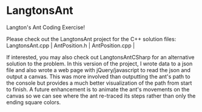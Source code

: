 # LangtonsAnt
Langton's Ant Coding Exercise!

Please check out the LangtonsAnt project for the C++ solution
  files:  LangtonsAnt.cpp |
          AntPosition.h |
          AntPosition.cpp |
          
If interested, you may also check out LangtonsAntCSharp for an alternative solution to the problem. 
In this version of the project, I wrote data to a json file and also wrote a web page with jQuery/javascript to read the json and output a canvas.
This was more involved than outputting the ant's path to the console but provides a much better visualization of the path from start to finish. 
A future enhancement is to animate the ant's movements on the canvas so we can see where the ant re-traced its steps rather than only the ending square colors.
